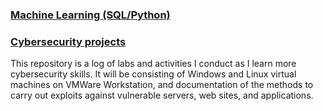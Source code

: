 ### [Machine Learning (SQL/Python)](https://apl223.github.io/Portfolio/Machine-Learning/)



### [Cybersecurity projects](https://github.com/Apl223/Home-Lab)

This repository is a log of labs and activities I conduct as I learn more cybersecurity skills. It will be consisting of Windows and Linux virtual machines on VMWare Workstation, and documentation of the methods to carry out exploits against vulnerable servers, web sites, and applications.

